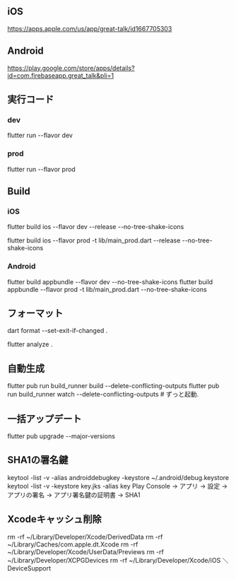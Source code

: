 ## iOS
https://apps.apple.com/us/app/great-talk/id1667705303

## Android
https://play.google.com/store/apps/details?id=com.firebaseapp.great_talk&pli=1

## 実行コード

### dev
flutter run --flavor dev

### prod
flutter run --flavor prod

## Build

### iOS
flutter build ios --flavor dev --release --no-tree-shake-icons

flutter build ios --flavor prod -t lib/main_prod.dart --release --no-tree-shake-icons

### Android
flutter build appbundle --flavor dev --no-tree-shake-icons
flutter build appbundle --flavor prod -t lib/main_prod.dart --no-tree-shake-icons

## フォーマット
dart format --set-exit-if-changed .

flutter analyze .
## 自動生成
flutter pub run build_runner build --delete-conflicting-outputs
flutter pub run build_runner watch --delete-conflicting-outputs # ずっと起動.
## 一括アップデート
flutter pub upgrade --major-versions

## SHA1の署名鍵
keytool -list -v \-alias androiddebugkey -keystore ~/.android/debug.keystore
keytool -list -v -keystore key.jks -alias key
Play Console -> アプリ -> 設定 -> アプリの署名 -> アプリ署名鍵の証明書 -> SHA1


## Xcodeキャッシュ削除
rm -rf ~/Library/Developer/Xcode/DerivedData
rm -rf ~/Library/Caches/com.apple.dt.Xcode
rm -rf ~/Library/Developer/Xcode/UserData/Previews
rm -rf ~/Library/Developer/XCPGDevices
rm -rf ~/Library/Developer/Xcode/iOS ＼DeviceSupport
